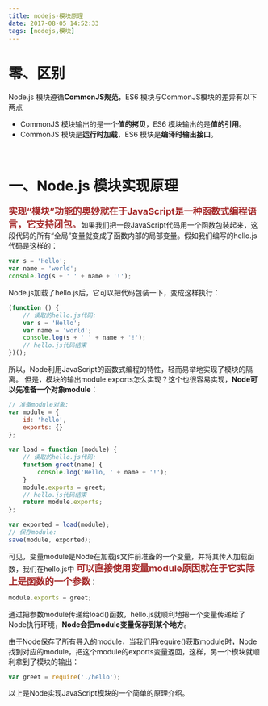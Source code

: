 ```yaml
---
title: nodejs-模块原理
date: 2017-08-05 14:52:33
tags: [nodejs,模块]
---
```


# 零、区别

Node.js 模块遵循**CommonJS规范**，ES6 模块与CommonJS模块的差异有以下两点 

- CommonJS 模块输出的是一个**值的拷贝**，ES6      模块输出的是**值的引用**。
- CommonJS 模块是**运行时加载**，ES6      模块是**编译时输出接口**。

<br/>

# 一、Node.js 模块实现原理

 <font color=#A52A2A size=4 >**实现“模块”功能的奥妙就在于JavaScript是一种函数式编程语言，它支持闭包。**</font>如果我们把一段JavaScript代码用一个函数包装起来，这段代码的所有“全局”变量就变成了函数内部的局部变量。假如我们编写的hello.js代码是这样的：

```javascript
var s = 'Hello';
var name = 'world';
console.log(s + ' ' + name + '!');
```

Node.js加载了hello.js后，它可以把代码包装一下，变成这样执行： 

```javascript
(function () {
    // 读取的hello.js代码:
    var s = 'Hello';
    var name = 'world';
    console.log(s + ' ' + name + '!');
    // hello.js代码结束
})();
```

所以，Node利用JavaScript的函数式编程的特性，轻而易举地实现了模块的隔离。  但是，模块的输出module.exports怎么实现？这个也很容易实现，**Node可以先准备一个对象module**：

```javascript
// 准备module对象:
var module = {
    id: 'hello',
    exports: {}
};
	
var load = function (module) {
    // 读取的hello.js代码:
    function greet(name) {
        console.log('Hello, ' + name + '!');
    }
    module.exports = greet;
    // hello.js代码结束
    return module.exports;
};
	
var exported = load(module);
// 保存module:
save(module, exported);

```

可见，变量module是Node在加载js文件前准备的一个变量，并将其传入加载函数，我们在hello.js中 <font color=#A52A2A size=4 >**可以直接使用变量module原因就在于它实际上是函数的一个参数**</font>： 

```javascript
module.exports = greet;
```

通过把参数module传递给load()函数，hello.js就顺利地把一个变量传递给了Node执行环境，**Node会把module变量保存到某个地方**。 

由于Node保存了所有导入的module，当我们用require()获取module时，Node找到对应的module，把这个module的exports变量返回，这样，另一个模块就顺利拿到了模块的输出： 

```javascript
var greet = require('./hello');
```

以上是Node实现JavaScript模块的一个简单的原理介绍。 